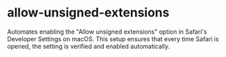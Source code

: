 # allow-unsigned-extensions
Automates enabling the "Allow unsigned extensions" option in Safari's Developer Settings on macOS. This setup ensures that every time Safari is opened, the setting is verified and enabled automatically.

